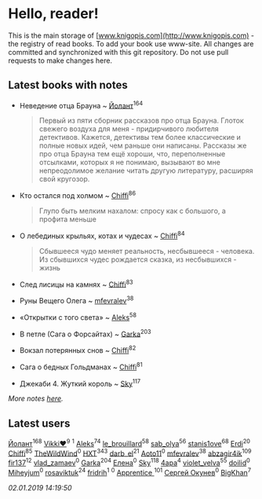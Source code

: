 # Hello, reader!
This is the main storage of [www.knigopis.com](http://www.knigopis.com) - the registry of read books.
To add your book use www-site. All changes are committed and synchronized with this git repository.
Do not use pull requests to make changes here.


## Latest books with notes
* Неведение отца Брауна ~ [Йолант](users/104/104690883692185089260-google)<sup>164</sup>
    > Первый из пяти сборник рассказов про отца Брауна. Глоток свежего воздуха для меня - придирчивого любителя детективов. Кажется, детективы тем более классические и полные новых идей, чем раньше они написаны. Рассказы же про отца Брауна тем ещё хороши, что, переполненные отсылками, которых я не понимаю, вызывают во мне непреодолимое желание читать другую литературу, расширяя свой кругозор.

* Кто остался под холмом ~ [Chiffi](users/105/105831994080785626680-google)<sup>86</sup>
    > Глупо быть мелким нахалом: спросу как с большого,  а профита меньше

* О лебединых крыльях,  котах и чудесах ~ [Chiffi](users/105/105831994080785626680-google)<sup>84</sup>
    > Сбывшееся чудо меняет реальность, несбывшееся - человека.
    > Из сбывшихся чудес рождается сказка, из несбывшихся - жизнь

* След лисицы на камнях ~ [Chiffi](users/105/105831994080785626680-google)<sup>83</sup>

* Руны Вещего Олега ~ [mfevralev](users/140/140966150-vkontakte)<sup>38</sup>

* «Открытки с того света» ~ [Aleks](users/117/117835844513813219393-google)<sup>58</sup>

* В петле (Сага о Форсайтах) ~ [Garka](users/115/115753719718250012620-google)<sup>203</sup>

* Вокзал потерянных снов ~ [Chiffi](users/105/105831994080785626680-google)<sup>82</sup>

* Сага о бедных Гольдманах ~ [Chiffi](users/105/105831994080785626680-google)<sup>81</sup>

* Джекаби 4. Жуткий король ~ [Sky](users/118/118049897850017649660-google)<sup>117</sup>


_More notes [here](latest_books_with_notes.md)._


## Latest users
[Йолант](users/104/104690883692185089260-google)<sup>168</sup> 
[Vikki❤️](users/178/17876169737876636605-mailru)<sup>9</sup> 
[](users/262/262062207519652-facebook)<sup>1</sup> 
[Aleks](users/117/117835844513813219393-google)<sup>74</sup> 
[le_brouillard](users/133/13330781-vkontakte)<sup>58</sup> 
[sab_olya](users/139/139338401-vkontakte)<sup>56</sup> 
[stanis1ove](users/590/59066959-vkontakte)<sup>68</sup> 
[Erdi](users/104/104289450206538776186-googleplus)<sup>20</sup> 
[Chiffi](users/105/105831994080785626680-google)<sup>85</sup> 
[TheWildWind](users/111/111315067034891051533-google)<sup>0</sup> 
[HXT](users/100/100002563462782-facebook)<sup>343</sup> 
[darb_el](users/184/184135339-vkontakte)<sup>21</sup> 
[Aoto11](users/481/481972371-vkontakte)<sup>0</sup> 
[mfevralev](users/140/140966150-vkontakte)<sup>38</sup> 
[abzagir4ik](users/362/3621623-vkontakte)<sup>109</sup> 
[fir137](users/176/176805114-yandex)<sup>12</sup> 
[vlad_zamaev](users/122/122014636-vkontakte)<sup>0</sup> 
[Garka](users/115/115753719718250012620-google)<sup>204</sup> 
[Елена](users/210/2106329609426574-facebook)<sup>0</sup> 
[Sky](users/118/118049897850017649660-google)<sup>118</sup> 
[4apa](users/117/117392596378069249667-google)<sup>4</sup> 
[violet_velva](users/116/116961712580551399099-google)<sup>55</sup> 
[doilid](users/104/104250836469076768434-google)<sup>0</sup> 
[Miheyjum](users/115/115651235597791470259-google)<sup>0</sup> 
[rosaviktuk](users/313/31359243-vkontakte)<sup>24</sup> 
[fridrih](users/115/115771667101883638909-google)<sup>1</sup> 
[](users/224/2242326882760268-facebook)<sup>0</sup> 
[Apprentice ](users/528/52821952-vkontakte)<sup>101</sup> 
[Сергей Окунев](users/130/13093426497474642450-mailru)<sup>0</sup> 
[BigKhan](users/117/117259947-yandex)<sup>7</sup> 


_02.01.2019 14:19:50_
